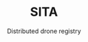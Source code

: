 ---
layout: project
order: 5

title: SITA
subtitle: Distributed drone registry
industry: Aviation IT
deliverables: 

summary: Development of the world’s first distributed drone registry.

challenge: 

delivery:
    <div class="col--xl4 col--lg6 col--md8">
        Applied Blockchain has been commissioned by SITA, the world’s leading specialist in air transport communications and information technology for the aviation industry with a turnover of $1.6 Billion and 4,500 employees, to develop the world’s first distributed drone registry. The private blockchain platform brings together drone operators, drone manufacturers and regulators together with a single source of truth.
    </div>
    <div class="col--xl4 col--lg6 col--md8">
        Flight path data captured by a drone during a flight can be uploaded onto the same shared ledger and represented visually on an interactive map. As this data is attached to a registered drone, aviation authorities can plot the flights of a specific drone, all drones of a given operator, or even all drones from a specific manufacturer, all on a single map and in real time. This access to data is a paradigm shift from legacy-based systems, which inherently rely upon a single trusted party to maintain the data and provide the correct level of access to users.
    </div>

results:

results-content:

results-comment:

testimonial-id: stephane-cheikh
testimonial-quote: Applied Blockchain have always been very helpful by coming up with new concepts and new developments. They challenge you as a customer, they say ‘have you thought about this, have you thought about that?’. This has been very refreshing and I would definitely recommend Applied Blockchain.
testimonial-name: Stephane Cheikh
testimonial-job: Ventures & Innovation Manager, SITA
---